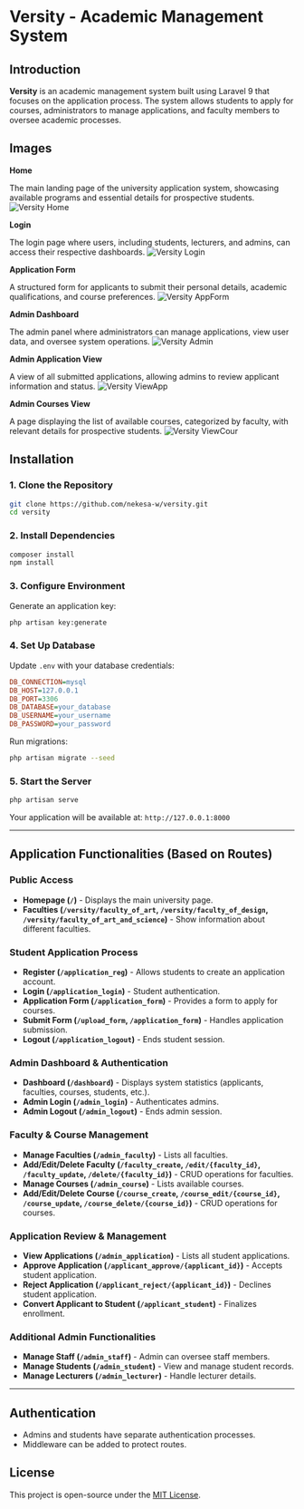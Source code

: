 # Versity - Academic Management System

## Introduction

**Versity** is an academic management system built using Laravel 9 that focuses on the application process. The system allows students to apply for courses, administrators to manage applications, and faculty members to oversee academic processes.

## Images
**Home**

The main landing page of the university application system, showcasing available programs and essential details for prospective students.
![Versity Home](/public/frontend/assets/images/versity_home.png)

**Login**

The login page where users, including students, lecturers, and admins, can access their respective dashboards.
![Versity Login](/public/frontend/assets/images/versity_login.png)

**Application Form**

A structured form for applicants to submit their personal details, academic qualifications, and course preferences.
![Versity AppForm](/public/frontend/assets/images/versity_applicationform.png)

**Admin Dashboard**

The admin panel where administrators can manage applications, view user data, and oversee system operations.
![Versity Admin](/public/frontend/assets/images/versity_admin.png)

**Admin Application View**

A view of all submitted applications, allowing admins to review applicant information and status.
![Versity ViewApp](/public/frontend/assets/images/versity_application.png)

**Admin Courses View**

A page displaying the list of available courses, categorized by faculty, with relevant details for prospective students.
![Versity ViewCour](/public/frontend/assets/images/versity_courses.png)

## Installation

### 1. Clone the Repository

```bash
git clone https://github.com/nekesa-w/versity.git
cd versity
```

### 2. Install Dependencies

```bash
composer install
npm install
```

### 3. Configure Environment

Generate an application key:

```bash
php artisan key:generate
```

### 4. Set Up Database

Update `.env` with your database credentials:

```ini
DB_CONNECTION=mysql
DB_HOST=127.0.0.1
DB_PORT=3306
DB_DATABASE=your_database
DB_USERNAME=your_username
DB_PASSWORD=your_password
```

Run migrations:

```bash
php artisan migrate --seed
```

### 5. Start the Server

```bash
php artisan serve
```

Your application will be available at: `http://127.0.0.1:8000`

---

## Application Functionalities (Based on Routes)

### Public Access
- **Homepage (`/`)** - Displays the main university page.
- **Faculties (`/versity/faculty_of_art`, `/versity/faculty_of_design`, `/versity/faculty_of_art_and_science`)** - Show information about different faculties.

### Student Application Process
- **Register (`/application_reg`)** - Allows students to create an application account.
- **Login (`/application_login`)** - Student authentication.
- **Application Form (`/application_form`)** - Provides a form to apply for courses.
- **Submit Form (`/upload_form`, `/application_form`)** - Handles application submission.
- **Logout (`/application_logout`)** - Ends student session.

### Admin Dashboard & Authentication
- **Dashboard (`/dashboard`)** - Displays system statistics (applicants, faculties, courses, students, etc.).
- **Admin Login (`/admin_login`)** - Authenticates admins.
- **Admin Logout (`/admin_logout`)** - Ends admin session.

### Faculty & Course Management
- **Manage Faculties (`/admin_faculty`)** - Lists all faculties.
- **Add/Edit/Delete Faculty (`/faculty_create`, `/edit/{faculty_id}`, `/faculty_update`, `/delete/{faculty_id}`)** - CRUD operations for faculties.
- **Manage Courses (`/admin_course`)** - Lists available courses.
- **Add/Edit/Delete Course (`/course_create`, `/course_edit/{course_id}`, `/course_update`, `/course_delete/{course_id}`)** - CRUD operations for courses.

### Application Review & Management
- **View Applications (`/admin_application`)** - Lists all student applications.
- **Approve Application (`/applicant_approve/{applicant_id}`)** - Accepts student application.
- **Reject Application (`/applicant_reject/{applicant_id}`)** - Declines student application.
- **Convert Applicant to Student (`/applicant_student`)** - Finalizes enrollment.

### Additional Admin Functionalities
- **Manage Staff (`/admin_staff`)** - Admin can oversee staff members.
- **Manage Students (`/admin_student`)** - View and manage student records.
- **Manage Lecturers (`/admin_lecturer`)** - Handle lecturer details.

---

## Authentication
- Admins and students have separate authentication processes.
- Middleware can be added to protect routes.

## License

This project is open-source under the [MIT License](LICENSE).

